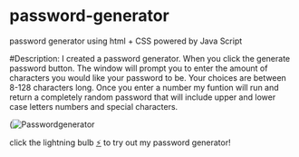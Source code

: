 # password-generator
password generator using html + CSS powered by Java Script

#Description:
I created a password generator. When you click the generate password button. 
The window will prompt you to enter the amount of characters you would like your password to be. 
Your choices are between 8-128 characters long. 
Once you enter a number my funtion will run and return a completely random password that will include upper and lower case letters numbers and special characters. 

(![Passwordgenerator](https://user-images.githubusercontent.com/102045473/178502292-83363e7c-46a1-4f4e-88f5-57b45589bcd8.png)

click the lightning bulb [⚡](https://cykj40.github.io/password-generator/) to try out my password generator!
